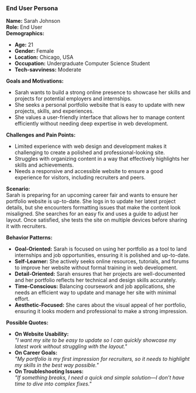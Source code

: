 ### **End User Persona**

**Name:** Sarah Johnson  
**Role:** End User  
**Demographics:**  
- **Age:** 21  
- **Gender:** Female  
- **Location:** Chicago, USA  
- **Occupation:** Undergraduate Computer Science Student  
- **Tech-savviness:** Moderate

**Goals and Motivations:**  
- Sarah wants to build a strong online presence to showcase her skills and projects for potential employers and internships.
- She seeks a personal portfolio website that is easy to update with new projects, skills, and experiences.
- She values a user-friendly interface that allows her to manage content efficiently without needing deep expertise in web development.

**Challenges and Pain Points:**  
- Limited experience with web design and development makes it challenging to create a polished and professional-looking site.
- Struggles with organizing content in a way that effectively highlights her skills and achievements.
- Needs a responsive and accessible website to ensure a good experience for visitors, including recruiters and peers.

**Scenario:**  
Sarah is preparing for an upcoming career fair and wants to ensure her portfolio website is up-to-date. She logs in to update her latest project details, but she encounters formatting issues that make the content look misaligned. She searches for an easy fix and uses a guide to adjust her layout. Once satisfied, she tests the site on multiple devices before sharing it with recruiters.

**Behavior Patterns:**  

- **Goal-Oriented:** Sarah is focused on using her portfolio as a tool to land internships and job opportunities, ensuring it is polished and up-to-date.
- **Self-Learner:** She actively seeks online resources, tutorials, and forums to improve her website without formal training in web development.
- **Detail-Oriented:** Sarah ensures that her projects are well-documented and her portfolio reflects her technical and design skills accurately.
- **Time-Conscious:** Balancing coursework and job applications, she needs an efficient way to update and manage her site with minimal effort.
- **Aesthetic-Focused:** She cares about the visual appeal of her portfolio, ensuring it looks modern and professional to make a strong impression.

**Possible Quotes:**  
- **On Website Usability:**  
  *"I want my site to be easy to update so I can quickly showcase my latest work without struggling with the layout."*  
- **On Career Goals:**  
  *"My portfolio is my first impression for recruiters, so it needs to highlight my skills in the best way possible."*  
- **On Troubleshooting Issues:**  
  *"If something breaks, I need a quick and simple solution—I don’t have time to dive into complex fixes."*

